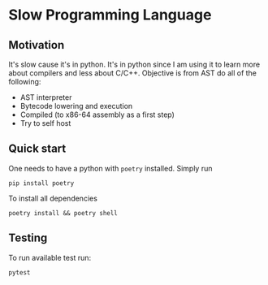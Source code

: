 # Slow Programming Language

## Motivation

It's slow cause it's in python. It's in python since I am using it to learn more about compilers and less about C/C++. Objective is from AST do all of the following:

- AST interpreter
- Bytecode lowering and execution
- Compiled (to x86-64 assembly as a first step)
- Try to self host

## Quick start

One needs to have a python with `poetry` installed. Simply run

```console
pip install poetry
```

To install all dependencies

```console
poetry install && poetry shell
```

## Testing

To run available test run:

```console
pytest
```
